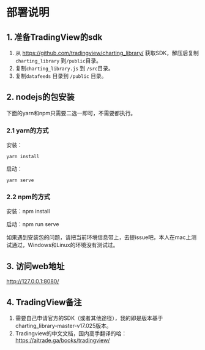 # 部署说明

## 1. 准备TradingView的sdk
1. 从 https://github.com/tradingview/charting_library/ 获取SDK，解压后复制`charting_library` 到`/public`目录。
1. 复制`charting_library.js` 到 `/src`目录。
1. 复制`datafeeds` 目录到 `/public` 目录。

## 2. nodejs的包安装

下面的yarn和npm只需要二选一即可，不需要都执行。

### 2.1 yarn的方式
安装：
```shell
yarn install
```

启动：
```shell
yarn serve
```

### 2.2 npm的方式
安装：npm install

启动：npm run serve

如果遇到安装包的问题，请把当前环境信息带上，去提issue吧，本人在mac上测试通过，Windows和Linux的环境没有测试过。

## 3. 访问web地址

http://127.0.0.1:8080/


## 4. TradingView备注

1. 需要自己申请官方的SDK（或者其他途径），我的即是版本基于charting_library-master-v17.025版本。
2. Tradingview的中文文档，国内高手翻译的哈：https://aitrade.ga/books/tradingview/